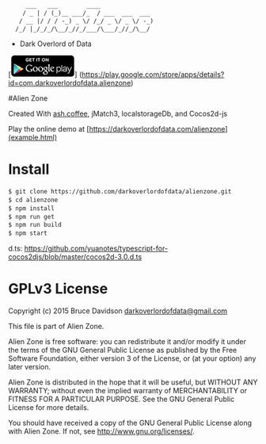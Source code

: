          ___   ___        ____
        / _ | / (_)__ ___/_  / ___  ___  ___
       / __ |/ / / -_) _ \/ /_/ _ \/ _ \/ -_)
      /_/ |_/_/_/\__/_//_/___/\___/_//_/\__/
    

  - Dark Overlord of Data

[![Get it on Google Play](https://raw.githubusercontent.com/darkoverlordofdata/alienzone/master/assets/en_generic_rgb_wo_45.png)] (https://play.google.com/store/apps/details?id=com.darkoverlordofdata.alienzone)

#Alien Zone

Created With [ash.coffee](https://github.com/darkoverlordofdata/ash.coffee), 
jMatch3, 
localstorageDb, 
and Cocos2d-js


Play the online demo at [https://darkoverlordofdata.com/alienzone](example.html)

# Install

```bash
$ git clone https://github.com/darkoverlordofdata/alienzone.git
$ cd alienzone
$ npm install
$ npm run get
$ npm run build
$ npm start
```
d.ts:
https://github.com/yuanotes/typescript-for-cocos2djs/blob/master/cocos2d-3.0.d.ts

# GPLv3 License

Copyright (c) 2015 Bruce Davidson <darkoverlordofdata@gmail.com>

This file is part of Alien Zone.

Alien Zone is free software: you can redistribute it and/or modify
it under the terms of the GNU General Public License as published by
the Free Software Foundation, either version 3 of the License, or
(at your option) any later version.

Alien Zone is distributed in the hope that it will be useful,
but WITHOUT ANY WARRANTY; without even the implied warranty of
MERCHANTABILITY or FITNESS FOR A PARTICULAR PURPOSE.  See the
GNU General Public License for more details.

You should have received a copy of the GNU General Public License
along with Alien Zone.  If not, see <http://www.gnu.org/licenses/>.
